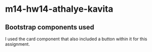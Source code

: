 # m14-hw14-athalye-kavita

## Bootstrap components used
I used the card component that also included a button within it for this assignment.